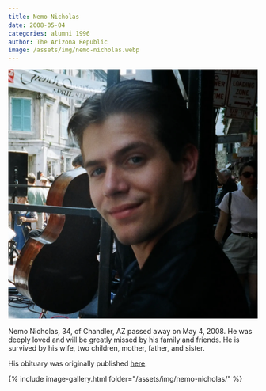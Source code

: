 ```yaml
---
title: Nemo Nicholas
date: 2008-05-04
categories: alumni 1996
author: The Arizona Republic
image: /assets/img/nemo-nicholas.webp
---
```

![Nemo Nicholas](/assets/img/nemo-nicholas.webp)

Nemo Nicholas, 34, of Chandler, AZ passed away on May 4, 2008. He was deeply loved and will be greatly missed by his family and friends. He is survived by his wife, two children, mother, father, and sister.

His obituary was originally published [here](https://www.legacy.com/obituaries/azcentral/obituary.aspx?n=nemo-nicholas&pid=109289779&fhid=2914).

{% include image-gallery.html folder="/assets/img/nemo-nicholas/" %}
